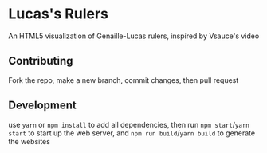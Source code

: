 # Lucas's Rulers
An HTML5 visualization of Genaille-Lucas rulers, inspired by Vsauce's video

## Contributing
Fork the repo, make a new branch, commit changes, then pull request

## Development
use `yarn` or `npm install` to add all dependencies, then run `npm start`/`yarn start` to start up the web server, and `npm run build`/`yarn build` to generate the websites